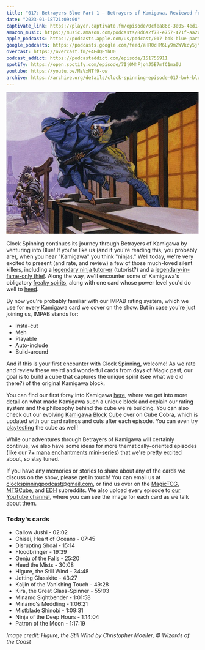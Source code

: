 ```yaml
---
title: "017: Betrayers Blue Part 1 — Betrayers of Kamigawa, Reviewed for Cube"
date: "2023-01-18T21:09:00"
captivate_link: https://player.captivate.fm/episode/0cfea86c-3e05-4ed1-9db3-a6e26b67c233
amazon_music: https://music.amazon.com/podcasts/8d6a2f78-e757-471f-aa2c-47afe84c72db/episodes/85dacb28-5e61-43ad-8e25-e31eb9ed4e6a/clock-spinning%E2%80%94magic-the-gathering-history-017-bok-blue-part-1-betrayers-of-kamigawa
apple_podcasts: https://podcasts.apple.com/us/podcast/017-bok-blue-part-1-betrayers-of-kamigawa/id1611106302?i=1000595372162
google_podcasts: https://podcasts.google.com/feed/aHR0cHM6Ly9mZWVkcy5jYXB0aXZhdGUuZm0vY2xvY2stc3Bpbm5pbmcv/episode/MGNmZWE4NmMtM2UwNS00ZWQxLTlkYjMtYTZlMjZiNjdjMjMz?sa=X&ved=0CAUQkfYCahcKEwjo9urqgtP8AhUAAAAAHQAAAAAQAQ
overcast: https://overcast.fm/+4EdQEYhU0
podcast_addict: https://podcastaddict.com/episode/151755911
spotify: https://open.spotify.com/episode/7Ij0MhFjohJ5E7mfC1ma0U
youtube: https://youtu.be/MzVxNTf9-ow
archive: https://archive.org/details/clock-spinning-episode-017-bok-blue-part-1
---
```


![Higure, the Still Wind](./bok-37-higure-the-still-wind.jpg)

Clock Spinning continues its journey through Betrayers of Kamigawa by venturing into Blue! If you're like us (and if you're reading this, you probably are), when you hear "Kamigawa" you think "ninjas." Well today, we're very excited to present (and rate, and review) a few of those much-loved silent killers, including a [legendary ninja tutor-er](https://scryfall.com/card/bok/37/higure-the-still-wind) (tutorist?) and a [legendary-in-fame-only thief](https://scryfall.com/card/bok/44/ninja-of-the-deep-hours). Along the way, we'll encounter some of Kamigawa's obligatory [freaky spirits](https://scryfall.com/card/bok/32/chisei-heart-of-oceans), along with one card whose power level you'd do well to [heed](https://scryfall.com/card/bok/36/heed-the-mists).

By now you're probably familiar with our IMPAB rating system, which we use for every Kamigawa card we cover on the show. But in case you're just joining us, IMPAB stands for:

 - Insta-cut
 - Meh
 - Playable
 - Auto-include
 - Build-around

And if this is your first encounter with Clock Spinning, welcome! As we rate and review these weird and wonderful cards from days of Magic past, our goal is to build a cube that captures the unique spirit (see what we did there?) of the original Kamigawa block.

You can find our first foray into Kamigawa [here](https://clockspinning.com/episode-1-white-champions-of-kamigawa/), where we get into more detail on what made Kamigawa such a unique block and explain our rating system and the philosophy behind the cube we're building. You can also check out our evolving [Kamigawa Block Cube](https://cubecobra.com/cube/overview/clock-spinning-chk) over on Cube Cobra, which is updated with our card ratings and cuts after each episode. You can even try [playtesting](https://cubecobra.com/cube/playtest/clock-spinning-chk) the cube as well!

While our adventures through Betrayers of Kamigawa will certainly continue, we also have some ideas for more thematically-oriented episodes (like our [7+ mana enchantments mini-series](https://clockspinning.com/episode-13-seven-mana-enchantments-part-1/)) that we're pretty excited about, so stay tuned.

If you have any memories or stories to share about any of the cards we discuss on the show, please get in touch! You can email us at clockspinningpodcast@gmail.com, or find us over on the [MagicTCG](https://www.reddit.com/r/magicTCG/), [MTGCube](https://www.reddit.com/r/mtgcube/), and [EDH](https://www.reddit.com/r/EDH/) subreddits. We also upload every episode to [our YouTube channel](https://www.youtube.com/@clockspinning), where you can see the image for each card as we talk about them.

### Today's cards

* Callow Jushi - 02:02
* Chisei, Heart of Oceans - 07:45
* Disrupting Shoal - 15:14
* Floodbringer - 19:39
* Genju of the Falls - 25:20
* Heed the Mists - 30:08
* Higure, the Still Wind - 34:48
* Jetting Glasskite - 43:27
* Kaijin of the Vanishing Touch - 49:28
* Kira, the Great Glass-Spinner - 55:03
* Minamo Sightbender - 1:01:58
* Minamo's Meddling - 1:06:21
* Mistblade Shinobi - 1:09:31
* Ninja of the Deep Hours - 1:14:04
* Patron of the Moon - 1:17:19

_Image credit: Higure, the Still Wind by Christopher Moeller, © Wizards of the Coast_
